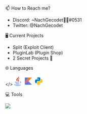 📫 How to Reach me?
- Discord: ~NachGecodet🌈👻#0531
- Twitter: @NachGecodet

🖥️ Current Projects
- Split (Exploit Client)
- PluginLab (Plugin Shop)
- 2 Secret Projects 🤫

🌐 Languages
<br>
<br>
</><img width="30" src="./java.png"/>   <img width="30" src="./kotlin.png"/>   <img width="30" src="./python.png"/>

💻 Tools


<img src="https://github-readme-stats.vercel.app/api?username=NachGecodet&&show_icons=true&title_color=ffffff&icon_color=006ab0&text_color=daf7dc&bg_color=101010">

